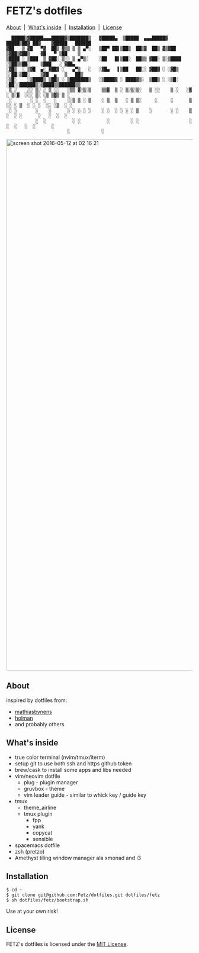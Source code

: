 # FETZ's dotfiles
[About](#about) &nbsp;|&nbsp; [What's inside](#whats-inside) &nbsp;|&nbsp; [Installation](#installation) &nbsp;|&nbsp;  [License](#license)
```
  █████▒▓█████▄▄▄█████▓▒███████▒   ▓█████▄  ▒█████  ▄▄▄█████▓  █████▒██▓ ██▓    ▓█████   ██████ 
▓██   ▒ ▓█   ▀▓  ██▒ ▓▒▒ ▒ ▒ ▄▀░   ▒██▀ ██▌▒██▒  ██▒▓  ██▒ ▓▒▓██   ▒▓██▒▓██▒    ▓█   ▀ ▒██    ▒ 
▒████ ░ ▒███  ▒ ▓██░ ▒░░ ▒ ▄▀▒░    ░██   █▌▒██░  ██▒▒ ▓██░ ▒░▒████ ░▒██▒▒██░    ▒███   ░ ▓██▄   
░▓█▒  ░ ▒▓█  ▄░ ▓██▓ ░   ▄▀▒   ░   ░▓█▄   ▌▒██   ██░░ ▓██▓ ░ ░▓█▒  ░░██░▒██░    ▒▓█  ▄   ▒   ██▒
░▒█░    ░▒████▒ ▒██▒ ░ ▒███████▒   ░▒████▓ ░ ████▓▒░  ▒██▒ ░ ░▒█░   ░██░░██████▒░▒████▒▒██████▒▒
 ▒ ░    ░░ ▒░ ░ ▒ ░░   ░▒▒ ▓░▒░▒    ▒▒▓  ▒ ░ ▒░▒░▒░   ▒ ░░    ▒ ░   ░▓  ░ ▒░▓  ░░░ ▒░ ░▒ ▒▓▒ ▒ ░
 ░       ░ ░  ░   ░    ░░▒ ▒ ░ ▒    ░ ▒  ▒   ░ ▒ ▒░     ░     ░      ▒ ░░ ░ ▒  ░ ░ ░  ░░ ░▒  ░ ░
 ░ ░       ░    ░      ░ ░ ░ ░ ░    ░ ░  ░ ░ ░ ░ ▒    ░       ░ ░    ▒ ░  ░ ░      ░   ░  ░  ░  
           ░  ░          ░ ░          ░        ░ ░                   ░      ░  ░   ░  ░      ░  
                       ░            ░                                                           
```

<img width="1436" alt="screen shot 2016-05-12 at 02 16 21" src="https://cloud.githubusercontent.com/assets/1071113/15201365/3099f0da-17e8-11e6-9fda-e43010fe6705.png">

## About
inspired by dotfiles from:
- [mathiasbynens](https://github.com/mathiasbynens/dotfiles)
- [holman](https://github.com/holman/dotfiles)
- and probably others

## What's inside
- true color terminal (nvim/tmux/iterm)
- setup git to use both ssh and https github token
- brew/cask to install some apps and libs needed
- vim/neovim dotfile
  - plug - plugin manager
  - gruvbox - theme
  - vim leader guide - similar to whick key / guide key
- tmux
  - theme_airline
  - tmux plugin
    - fpp
    - yank
    - copycat
    - sensible
- spacemacs dotfile
- zsh (pretzo)
- Amethyst tiling window manager ala xmonad and i3

## Installation

```shell
$ cd ~
$ git clone git@github.com:Fetz/dotfiles.git dotfiles/fetz
$ sh dotfiles/fetz/bootstrap.sh
```

Use at your own risk!

## License

FETZ's dotfiles is licensed under the [MIT License](LICENSE).
